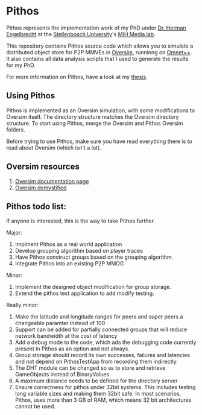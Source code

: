 # Pithos

Pithos represents the implementation work of my PhD under [Dr. Herman Engelbrecht](http://ml.sun.ac.za/people/dr-ha-engelbrecht/) at the [Stellenbosch University](http://www.sun.ac.za/english)'s [MIH Media lab](http://ml.sun.ac.za/).

This repository contains Pithos source code which allows you to simulate a distributed object store for P2P MMVEs in [Oversim](http://www.oversim.org/), runninng on [Omnet++](http://www.omnetpp.org/). It also contains all data analysis scripts that I used to generate the results for my PhD.

For more information on Pithos, have a look at my [thesis](http://scholar.sun.ac.za/handle/10019.1/80268).

## Using Pithos
Pithos is implemented as an Oversim simulation, with some modifications to Oversim itself. The directory structure matches the Oversim directory structure. To start using Pithos, merge the Oversim and Pithos Oversim folders.

Before trying to use Pithos, make sure you have read everything there is to read about Oversim (which isn't a lot).

## Oversim resources
1. [Oversim documentation page](http://www.oversim.org/wiki/OverSimGuide)
2. [Oversim demystified](https://sites.google.com/site/oversimdemystified/)

## Pithos todo list:

If anyone is interested, this is the way to take Pithos further.

Major:
1. Implment Pithos as a real world application
2. Develop grouping algorithm based on player traces
3. Have Pithos construct groups based on the grouping algorithm
4. Integrate Pithos into an existing P2P MMOG

Minor:
1. Implement the designed object modification for group storage.
2. Extend the pithos test application to add modify testing.

Really minor:
1. Make the latitude and longitude ranges for peers and super peers a changeable paramter instead of 100
2. Support can be added for partially connected groups that will reduce network bandwidth at the cost of latency
3. Add a debug mode to the code, which ads the debugging code currently present in Pithos as an option and not always.
4. Group storage should record its own successes, failures and latencies and not depend on PithosTestApp from recording them indirectly.
5. The DHT module can be changed so as to store and retrieve GameObjects instead of BinaryValues
6. A maximum distance needs to be defined for the directory server
7. Ensure correctness for pithos under 32bit systems. This includes testing long variable sizes and making them 32bit safe. In most scenarios, Pithos, uses more than 3 GB of RAM, which means 32 bit architectures cannot be used.
